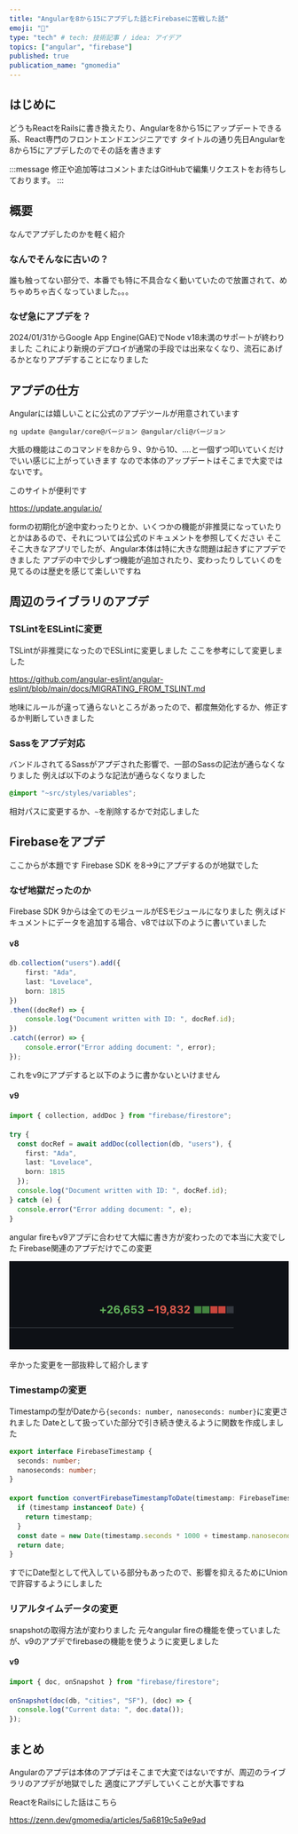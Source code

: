 ```yaml
---
title: "Angularを8から15にアプデした話とFirebaseに苦戦した話"
emoji: "📑"
type: "tech" # tech: 技術記事 / idea: アイデア
topics: ["angular", "firebase"]
published: true
publication_name: "gmomedia"
---
```


## はじめに

どうもReactをRailsに書き換えたり、Angularを8から15にアップデートできる系、React専門のフロントエンドエンジニアです
タイトルの通り先日Angularを8から15にアプデしたのでその話を書きます

:::message
修正や追加等はコメントまたはGitHubで編集リクエストをお待ちしております。
:::

## 概要

なんでアプデしたのかを軽く紹介

### なんでそんなに古いの？

誰も触ってない部分で、本番でも特に不具合なく動いていたので放置されて、めちゃめちゃ古くなっていました。。。

### なぜ急にアプデを？

2024/01/31からGoogle App Engine(GAE)でNode v18未満のサポートが終わりました
これにより新規のデプロイが通常の手段では出来なくなり、流石にあげるかとなりアプデすることになりました

## アプデの仕方

Angularには嬉しいことに公式のアプデツールが用意されています

```bath
ng update @angular/core@バージョン @angular/cli@バージョン
```

大抵の機能はこのコマンドを8から９、9から10、….と一個ずつ叩いていくだけでいい感じに上がっていきます
なので本体のアップデートはそこまで大変ではないです。

このサイトが便利です

https://update.angular.io/

formの初期化が途中変わったりとか、いくつかの機能が非推奨になっていたりとかはあるので、それについては公式のドキュメントを参照してください
そこそこ大きなアプリでしたが、Angular本体は特に大きな問題は起きずにアプデできました
アプデの中で少しずつ機能が追加されたり、変わったりしていくのを見てるのは歴史を感じて楽しいですね

## 周辺のライブラリのアプデ

### TSLintをESLintに変更

TSLintが非推奨になったのでESLintに変更しました
ここを参考にして変更しました

https://github.com/angular-eslint/angular-eslint/blob/main/docs/MIGRATING_FROM_TSLINT.md

地味にルールが違って通らないところがあったので、都度無効化するか、修正するか判断していきました

### Sassをアプデ対応

バンドルされてるSassがアプデされた影響で、一部のSassの記法が通らなくなりました
例えば以下のような記法が通らなくなりました

```scss
@import "~src/styles/variables";
```

相対パスに変更するか、`~`を削除するかで対応しました

## Firebaseをアプデ

ここからが本題です
Firebase SDK を8→9にアプデするのが地獄でした

### なぜ地獄だったのか

Firebase SDK 9からは全てのモジュールがESモジュールになりました
例えばドキュメントにデータを追加する場合、v8では以下のように書いていました

#### v8

```typescript
db.collection("users").add({
    first: "Ada",
    last: "Lovelace",
    born: 1815
})
.then((docRef) => {
    console.log("Document written with ID: ", docRef.id);
})
.catch((error) => {
    console.error("Error adding document: ", error);
});
```

これをv9にアプデすると以下のように書かないといけません

#### v9

```typescript
import { collection, addDoc } from "firebase/firestore";

try {
  const docRef = await addDoc(collection(db, "users"), {
    first: "Ada",
    last: "Lovelace",
    born: 1815
  });
  console.log("Document written with ID: ", docRef.id);
} catch (e) {
  console.error("Error adding document: ", e);
}
```

angular fireもv9アプデに合わせて大幅に書き方が変わったので本当に大変でした
Firebase関連のアプデだけでこの変更

![](/images/10ef92cec7e3e0/pr.png)

辛かった変更を一部抜粋して紹介します

### Timestampの変更

Timestampの型がDateから`{seconds: number, nanoseconds: number}`に変更されました
Dateとして扱っていた部分で引き続き使えるように関数を作成しました

```typescript
export interface FirebaseTimestamp {
  seconds: number;
  nanoseconds: number;
}

export function convertFirebaseTimestampToDate(timestamp: FirebaseTimestamp | Date): Date {
  if (timestamp instanceof Date) {
    return timestamp;
  }
  const date = new Date(timestamp.seconds * 1000 + timestamp.nanoseconds / 1000000);
  return date;
}
```

すでにDate型として代入している部分もあったので、影響を抑えるためにUnionで許容するようにしました

### リアルタイムデータの変更

snapshotの取得方法が変わりました
元々angular fireの機能を使っていましたが、v9のアプデでfirebaseの機能を使うように変更しました

#### v9

```typescript
import { doc, onSnapshot } from "firebase/firestore";

onSnapshot(doc(db, "cities", "SF"), (doc) => {
  console.log("Current data: ", doc.data());
});
```

## まとめ

Angularのアプデは本体のアプデはそこまで大変ではないですが、周辺のライブラリのアプデが地獄でした
適度にアプデしていくことが大事ですね

ReactをRailsにした話はこちら

https://zenn.dev/gmomedia/articles/5a6819c5a9e9ad
